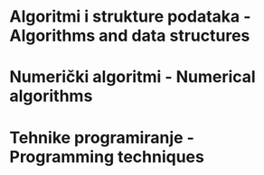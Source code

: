 # Algoritmi i strukture podataka - Algorithms and data structures
# Numerički algoritmi - Numerical algorithms
# Tehnike programiranje - Programming techniques
